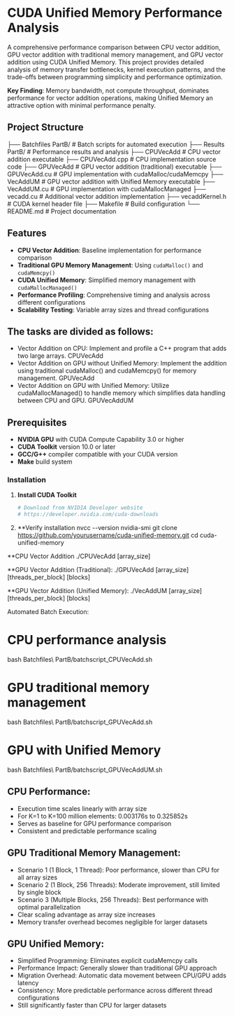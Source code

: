# CUDA Unified Memory Performance Analysis

A comprehensive performance comparison between CPU vector addition, GPU vector addition with traditional memory management, and GPU vector addition using CUDA Unified Memory. This project provides detailed analysis of memory transfer bottlenecks, kernel execution patterns, and the trade-offs between programming simplicity and performance optimization.

**Key Finding**: Memory bandwidth, not compute throughput, dominates performance for vector addition operations, making Unified Memory an attractive option with minimal performance penalty.

## Project Structure
├── Batchfiles PartB/          # Batch scripts for automated execution
├── Results PartB/             # Performance results and analysis
├── CPUVecAdd                  # CPU vector addition executable
├── CPUVecAdd.cpp             # CPU implementation source code
├── GPUVecAdd                 # GPU vector addition (traditional) executable
├── GPUVecAdd.cu              # GPU implementation with cudaMalloc/cudaMemcpy
├── VecAddUM                  # GPU vector addition with Unified Memory executable
├── VecAddUM.cu               # GPU implementation with cudaMallocManaged
├── vecadd.cu                 # Additional vector addition implementation
├── vecaddKernel.h            # CUDA kernel header file
├── Makefile                  # Build configuration
└── README.md                 # Project documentation

## Features

- **CPU Vector Addition**: Baseline implementation for performance comparison
- **Traditional GPU Memory Management**: Using `cudaMalloc()` and `cudaMemcpy()`
- **CUDA Unified Memory**: Simplified memory management with `cudaMallocManaged()`
- **Performance Profiling**: Comprehensive timing and analysis across different configurations
- **Scalability Testing**: Variable array sizes and thread configurations

## The tasks are divided as follows:

- Vector Addition on CPU:
Implement and profile a C++ program that adds two large arrays. CPUVecAdd
- Vector Addition on GPU without Unified Memory:
Implement the addition using traditional cudaMalloc() and cudaMemcpy() for memory management. GPUVecAdd
- Vector Addition on GPU with Unified Memory:
Utilize cudaMallocManaged() to handle memory which simplifies data handling between CPU and GPU. GPUVecAddUM

## Prerequisites

- **NVIDIA GPU** with CUDA Compute Capability 3.0 or higher
- **CUDA Toolkit** version 10.0 or later
- **GCC/G++** compiler compatible with your CUDA version
- **Make** build system

### Installation

1. **Install CUDA Toolkit**
   ```bash
   # Download from NVIDIA Developer website
   # https://developer.nvidia.com/cuda-downloads
2. **Verify installation
   nvcc --version
    nvidia-smi
git clone https://github.com/yourusername/cuda-unified-memory.git
cd cuda-unified-memory

**CPU Vector Addition
  ./CPUVecAdd [array_size]

**GPU Vector Addition (Traditional):
  ./GPUVecAdd [array_size] [threads_per_block] [blocks]

**GPU Vector Addition (Unified Memory):
  ./VecAddUM [array_size] [threads_per_block] [blocks]

Automated Batch Execution: 
# CPU performance analysis
bash Batchfiles\ PartB/batchscript_CPUVecAdd.sh

# GPU traditional memory management
bash Batchfiles\ PartB/batchscript_GPUVecAdd.sh

# GPU with Unified Memory
bash Batchfiles\ PartB/batchscript_GPUVecAddUM.sh

## CPU Performance:

- Execution time scales linearly with array size
- For K=1 to K=100 million elements: 0.003176s to 0.325852s
- Serves as baseline for GPU performance comparison
- Consistent and predictable performance scaling

## GPU Traditional Memory Management:

- Scenario 1 (1 Block, 1 Thread): Poor performance, slower than CPU for all array sizes
- Scenario 2 (1 Block, 256 Threads): Moderate improvement, still limited by single block
- Scenario 3 (Multiple Blocks, 256 Threads): Best performance with optimal parallelization
- Clear scaling advantage as array size increases
- Memory transfer overhead becomes negligible for larger datasets

## GPU Unified Memory:

- Simplified Programming: Eliminates explicit cudaMemcpy calls
- Performance Impact: Generally slower than traditional GPU approach
- Migration Overhead: Automatic data movement between CPU/GPU adds latency
- Consistency: More predictable performance across different thread configurations
- Still significantly faster than CPU for larger datasets



